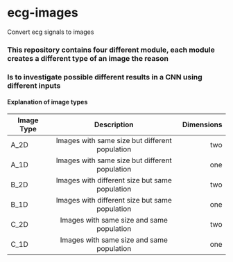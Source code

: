 # ecg-images
Convert ecg signals to images

### This repository contains four different module, each module creates a different type of an image the reason
### Is to investigate possible different results in a CNN using different inputs


#### Explanation of image types

| Image Type    |Description    | Dimensions|
| ------------- |:-------------:| -----:|
| A_2D | Images with same size but different population | two |
| A_1D | Images with same size but different population | one |
| B_2D | Images with different size but same population | two |
| B_1D | Images with different size but same population | one |
| C_2D | Images with same size and same population | two |
| C_1D | Images with same size and same population | one |
